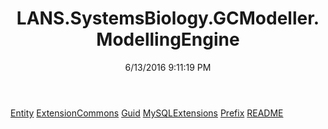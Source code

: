 ﻿---
title: LANS.SystemsBiology.GCModeller.ModellingEngine
date: 6/13/2016 9:11:19 PM
---

[Entity](T-LANS.SystemsBiology.GCModeller.ModellingEngine.Entity.html)
[ExtensionCommons](T-LANS.SystemsBiology.GCModeller.ModellingEngine.ExtensionCommons.html)
[Guid](T-LANS.SystemsBiology.GCModeller.ModellingEngine.Guid.html)
[MySQLExtensions](T-LANS.SystemsBiology.GCModeller.ModellingEngine.MySQLExtensions.html)
[Prefix](T-LANS.SystemsBiology.GCModeller.ModellingEngine.Prefix.html)
[README](T-LANS.SystemsBiology.GCModeller.ModellingEngine.README.html)
